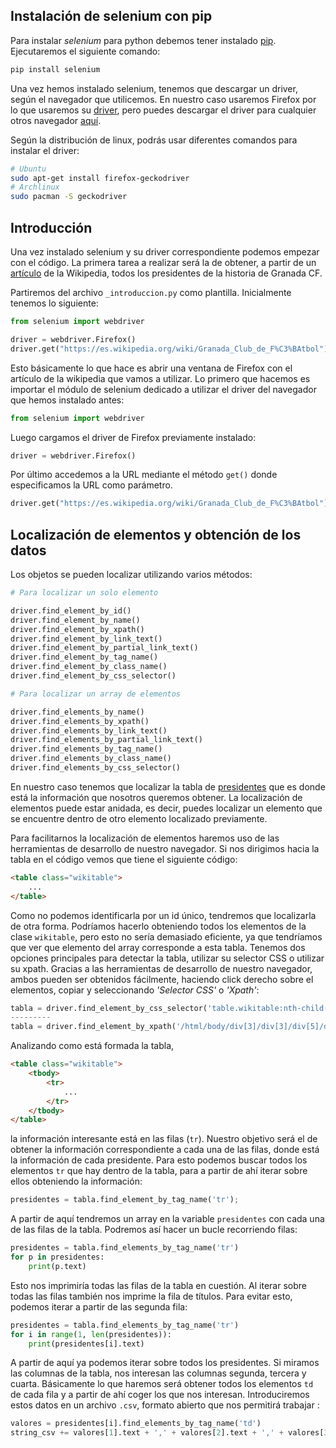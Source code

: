 ## Instalación de selenium con pip

Para instalar _selenium_ para python debemos tener instalado [pip](https://pip.pypa.io/en/stable/installing/). Ejecutaremos el siguiente comando:

```bash
pip install selenium
```

Una vez hemos instalado selenium, tenemos que descargar un driver, según el navegador que utilicemos. En nuestro caso usaremos Firefox por lo que usaremos su [driver](https://github.com/mozilla/geckodriver/releases/), pero puedes descargar el driver para cualquier otros navegador [aquí](https://selenium-python.readthedocs.io/installation.html#drivers).

Según la distribución de linux, podrás usar diferentes comandos para instalar el driver:

```bash
# Ubuntu
sudo apt-get install firefox-geckodriver
# Archlinux
sudo pacman -S geckodriver
```

## Introducción

Una vez instalado selenium y su driver correspondiente podemos empezar con el código. La primera tarea a realizar será la de obtener, a partir de un [artículo](https://es.wikipedia.org/wiki/Granada_Club_de_F%C3%BAtbol) de la Wikipedia, todos los presidentes de la historia de Granada CF. 

Partiremos del archivo `_introduccion.py` como plantilla. Inicialmente tenemos lo siguiente:

```py
from selenium import webdriver

driver = webdriver.Firefox()
driver.get("https://es.wikipedia.org/wiki/Granada_Club_de_F%C3%BAtbol")
```

Esto básicamente lo que hace es abrir una ventana de Firefox con el artículo de la wikipedia que vamos a utilizar. Lo primero que hacemos es importar el módulo de selenium dedicado a utilizar el driver del navegador que hemos instalado antes:

```py
from selenium import webdriver
```

Luego cargamos el driver de Firefox previamente instalado:

```py
driver = webdriver.Firefox()
```

Por último accedemos a la URL mediante el método `get()` donde especificamos la URL como parámetro.

```py
driver.get("https://es.wikipedia.org/wiki/Granada_Club_de_F%C3%BAtbol")
```

## Localización de elementos y obtención de los datos

Los objetos se pueden localizar utilizando varios métodos:

```py
# Para localizar un solo elemento

driver.find_element_by_id()
driver.find_element_by_name()
driver.find_element_by_xpath()
driver.find_element_by_link_text()
driver.find_element_by_partial_link_text()
driver.find_element_by_tag_name()
driver.find_element_by_class_name()
driver.find_element_by_css_selector()

# Para localizar un array de elementos

driver.find_elements_by_name()
driver.find_elements_by_xpath()
driver.find_elements_by_link_text()
driver.find_elements_by_partial_link_text()
driver.find_elements_by_tag_name()
driver.find_elements_by_class_name()
driver.find_elements_by_css_selector()
```

En nuestro caso tenemos que localizar la tabla de [presidentes](https://es.wikipedia.org/wiki/Granada_Club_de_F%C3%BAtbol#Presidentes) que es donde está la información que nosotros queremos obtener. La localización de elementos puede estar anidada, es decir, puedes localizar un elemento que se encuentre dentro de otro elemento localizado previamente. 

Para facilitarnos la localización de elementos haremos uso de las herramientas de desarrollo de nuestro navegador. Si nos dirigimos hacia la tabla en el código vemos que tiene el siguiente código:

```html
<table class="wikitable">
    ...
</table>
```

Como no podemos identificarla por un id único, tendremos que localizarla de otra forma. Podríamos hacerlo obteniendo todos los elementos de la clase `wikitable`, pero esto no sería demasiado eficiente, ya que tendríamos que ver que elemento del array corresponde a esta tabla. Tenemos dos opciones principales para detectar la tabla, utilizar su selector CSS o utilizar su xpath. Gracias a las herramientas de desarrollo de nuestro navegador, ambos pueden ser obtenidos fácilmente, haciendo click derecho sobre el elementos, copiar y seleccionando _'Selector CSS'_ o _'Xpath'_:

```py
tabla = driver.find_element_by_css_selector('table.wikitable:nth-child(216)')
---------
tabla = driver.find_element_by_xpath('/html/body/div[3]/div[3]/div[5]/div[1]/table[16]')
```
Analizando como está formada la tabla,

```html
<table class="wikitable">
    <tbody>
        <tr>
            ...
        </tr>
    </tbody>
</table>
```

la información interesante está en las filas (`tr`). Nuestro objetivo será el de obtener la información correspondiente a cada una de las filas, donde está la información de cada presidente. Para esto podemos buscar todos los elementos `tr` que hay dentro de la tabla, para a partir de ahí iterar sobre ellos obteniendo la información:

```py
presidentes = tabla.find_element_by_tag_name('tr');
```

A partir de aquí tendremos un array en la variable `presidentes` con cada una de las filas de la tabla. Podremos así hacer un bucle recorriendo filas:

```py
presidentes = tabla.find_elements_by_tag_name('tr')
for p in presidentes:
    print(p.text)
```

Esto nos imprimiría todas las filas de la tabla en cuestión. Al iterar sobre todas las filas también nos imprime la fila de títulos. Para evitar esto, podemos iterar a partir de las segunda fila:

```py
presidentes = tabla.find_elements_by_tag_name('tr')
for i in range(1, len(presidentes)):
    print(presidentes[i].text)
```

A partir de aquí ya podemos iterar sobre todos los presidentes. Si miramos las columnas de la tabla, nos interesan las columnas segunda, tercera y cuarta. Básicamente lo que haremos será obtener todos los elementos `td` de cada fila y a partir de ahí coger los que nos interesan. Introduciremos estos datos en un archivo `.csv`, formato abierto que nos permitirá trabajar :

```py
valores = presidentes[i].find_elements_by_tag_name('td')
string_csv += valores[1].text + ',' + valores[2].text + ',' + valores[3].text + '\n'
```
